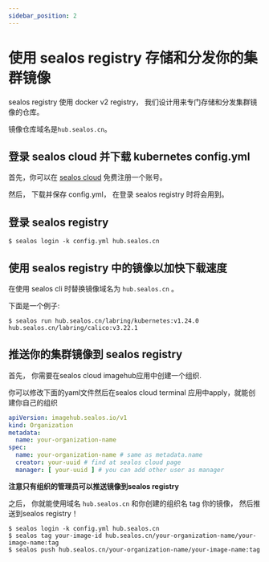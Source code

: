 ```yaml
---
sidebar_position: 2
---
```


# 使用 sealos registry 存储和分发你的集群镜像

sealos registry 使用 docker v2 registry， 我们设计用来专门存储和分发集群镜像的仓库。

镜像仓库域名是`hub.sealos.cn`。

## 登录 sealos cloud 并下载 kubernetes config.yml

首先，你可以在 [sealos cloud](https://cloud.sealos.io/) 免费注册一个账号。

然后， 下载并保存 config.yml， 在登录 sealos registry 时将会用到。

## 登录 sealos registry

```shell
$ sealos login -k config.yml hub.sealos.cn
```

## 使用 sealos registry 中的镜像以加快下载速度

在使用 sealos cli 时替换镜像域名为 `hub.sealos.cn` 。

下面是一个例子:
```shell
$ sealos run hub.sealos.cn/labring/kubernetes:v1.24.0 hub.sealos.cn/labring/calico:v3.22.1
```

## 推送你的集群镜像到 sealos registry

首先， 你需要在sealos cloud imagehub应用中创建一个组织.

你可以修改下面的yaml文件然后在sealos cloud terminal 应用中apply，就能创建你自己的组织

```yaml
apiVersion: imagehub.sealos.io/v1
kind: Organization
metadata:
  name: your-organization-name
spec:
  name: your-organization-name # same as metadata.name
  creator: your-uuid # find at sealos cloud page
  manager: [ your-uuid ] # you can add other user as manager
```

**注意只有组织的管理员可以推送镜像到sealos registry**

之后， 你就能使用域名 `hub.sealos.cn` 和你创建的组织名 tag 你的镜像， 然后推送到sealos registry！

```shell
$ sealos login -k config.yml hub.sealos.cn
$ sealos tag your-image-id hub.sealos.cn/your-organization-name/your-image-name:tag
$ sealos push hub.sealos.cn/your-organization-name/your-image-name:tag
```